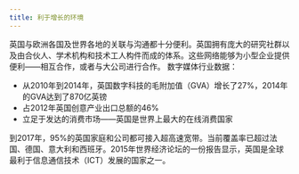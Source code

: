 ```yaml
---
title: 利于增长的环境
---
```


英国与欧洲各国及世界各地的关联与沟通都十分便利。英国拥有庞大的研究社群以及由合伙人、学术机构和技术工人构件而成的体系。这些网络能够为小型企业提供便利——相互合作，或者与大公司进行合作。
数字媒体行业数据：

-	从2010年到2014年，英国数字科技的毛附加值（GVA）增长了27%，2014年的GVA达到了870亿英镑
-	占2012年英国创意产业出口总额的46%
-	立足于发达的消费市场——英国是世界上最大的在线消费国家 


到2017年，95%的英国家庭和公司都可接入超高速宽带。当前覆盖率已超过法国、德国、意大利和西班牙。2015年世界经济论坛的一份报告显示，英国是全球最利于信息通信技术（ICT）发展的国家之一。